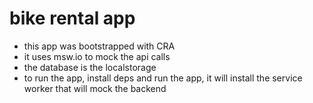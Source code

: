 # bike rental app

* this app was bootstrapped with CRA
* it uses msw.io to mock the api calls
* the database is the localstorage
* to run the app, install deps and run the app, it will install the service worker that will mock the backend

